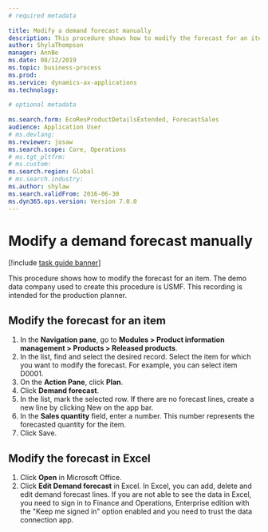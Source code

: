 ```yaml
--- 
# required metadata 
 
title: Modify a demand forecast manually
description: This procedure shows how to modify the forecast for an item. 
author: ShylaThompson
manager: AnnBe 
ms.date: 08/12/2019
ms.topic: business-process 
ms.prod:  
ms.service: dynamics-ax-applications 
ms.technology:  
 
# optional metadata 
 
ms.search.form: EcoResProductDetailsExtended, ForecastSales   
audience: Application User 
# ms.devlang:  
ms.reviewer: josaw
ms.search.scope: Core, Operations 
# ms.tgt_pltfrm:  
# ms.custom:  
ms.search.region: Global
# ms.search.industry: 
ms.author: shylaw
ms.search.validFrom: 2016-06-30 
ms.dyn365.ops.version: Version 7.0.0 
---
```

# Modify a demand forecast manually

[!include [task guide banner](../../includes/task-guide-banner.md)]

This procedure shows how to modify the forecast for an item. The demo data company used to create this procedure is USMF. This recording is intended for the production planner. 


## Modify the forecast for an item
1. In the **Navigation pane**, go to **Modules > Product information management > Products > Released products**.
2. In the list, find and select the desired record. Select the item for which you want to modify the forecast. For example, you can select item D0001.  
3. On the **Action Pane**, click **Plan**.
4. Click **Demand forecast**.
5. In the list, mark the selected row. If there are no forecast lines, create a new line by clicking New on the app bar.  
6. In the **Sales quantity** field, enter a number. This number represents the forecasted quantity for the item.  
7. Click Save.

## Modify the forecast in Excel
1. Click **Open** in Microsoft Office.
2. Click **Edit Demand forecast** in Excel. In Excel, you can add, delete and edit demand forecast lines. If you are not able to see the data in Excel, you need to sign in to Finance and Operations, Enterprise edition with the "Keep me signed in" option enabled and you need to trust the data connection app.  

